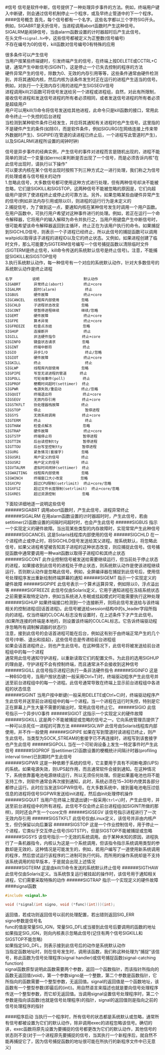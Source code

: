 #信号
信号是软件中断，信号提供了一种处理异步事件的方法。例如，终端用户键入中断键，则会通过信号机制停止一个程序，或及早终止管道中的下一个程序。          
####信号概念
首先，每个信号都有一个名字。这些名字都以三个字符SIG开头。例如，SIGABRT是夭折信号，当进程调用abort函数时产生这种信号。       
SIGALRM是闹钟信号，当由alarm函数设置的计时器超时后产生此信号。         
在头文件`<signal.h>`中，这些信号都被定义为正整数(信号编号)          
不存在编号为0的信号，kill函数对信号编号0有特殊的应用         

很多条件可以产生信号         
当用户按某些终端键时，引发终端产生的信号，在终端上按DELETE或CCTRL+C键，通常产生中断信号(SIGINT)，这是停止一个已失去控制的程序的方法             
硬件异常产生的信号，除数为0、无效的内存引用等等，这些条件通常由硬件检测到，并将其通知内核，然后内核为该条件发生时正在运行的进程产生适当的信号。例如，对执行一个无效内存引用的进程产生SIGSEGV信号           
进程调用kill(2)函数可将信号发送给另一个进程或进程组，自然，对此有所限制，接收信号进程和发送信号进程的所有者必须相同，或者发送信号进程的所有者必须是超级用户          
用户可以用kill(1)命令将信号发送给其他进程，此命令只是kill函数的接口，常用此命令终止一个失控的后台进程           
当检测到某种软件条件已经发生，并应将其通知有关进程时也产生信号。这里指的不是硬件产生的条件(如除0)，而是软件条件，例如SIGURG(在网络连接上传来带外数据时产生)、SIGPIPE(在管道的读进程已终止后，一个进程写此管道时产生)，以及SIGALRM(进程所设置的闹钟时钟)

信号是异步事件的经典实例，产生信号的事件对进程而言是随机出现的，进程不能简单的测试一个变量(如errno)来判断是否出现了一个信号，而是必须告诉内核"在此信号出现时，请执行以下操作"          
可以要求内核在某个信号出现时按照下列三种方式之一进行处理，我们称之为信号的处理或者与信号相关的动作            
1.忽略此信号，大多数信号都可使用这种方式进行处理，但有两种信号却决不能被忽略，它们是SIGKILL和SIGSTOP。这两种信号不能被忽略的原因是，它们向超级用户提供了使进程终止或停止的可靠方法。另外，如果忽略某些由硬件异常产生的信号(例如非法内存引用或除以0)，则进程的运行行为是未定义的       
2.捕捉信号，为了做到这一点，要通知内核在某种信号发生时调用一个用户函数。在用户函数中，可执行用户希望对这种事件进行的处理。例如，若正在运行一个命令解释器，它将用户的输入解释为命令并执行之，当用户用键盘产生中断信号时，很可能希望该命令解释器返回到主循环，终止正在为该用户执行的命令。如果捕捉到SIGCHLD信号，则表示一个子进程已经终止，所以此信号的捕捉函数可以调用waitpid以取得该子进程的进程ID以及它的终止状态。又例如，如果进程创建了临时文件，那么可能要为SIGTERM信号编写一个信号捕捉函数以清除临时文件(SIGTERM是终止信号，kill命令传送的系统默认信号是终止信号)。注意，不能捕捉SIGKILL和SIGSTOP信号         
3.执行系统默认动作，每一种信号有一个对应的系统默认动作，针对大多数信号的系统默认动作是终止进程           

```text
名字         说明                    默认动作
SIGABRT      异常终止(abort)         终止+core
SIGALRM      超时(alarm)             终止
SIGBUS       硬件故障                终止+core
SIGCANCEL    线程库内部使用          忽略
SIGCHLD      子进程状态改变          忽略
SIGCONT      使暂停进程继续          继续/忽略
SIGEMT       硬件故障                终止+core
SIGFPE       算术异常                终止+core
SIGFREEZE    检查点冻结              忽略
SIGHUP       连接断开                终止
SIGILL       非法硬件指令            终止+core
SIGINFO      键盘状态请求            忽略
SIGINT       终端中断符              终止
SIGIO        异步I/O                 终止/忽略
SIGIOT       硬件故障                终止+core
SIGKILL      终止                    终止
SIGLWP       线程库内部使用          忽略
SIGPIPE      写至无读进程的管道      终止
SIGPOLL      可轮询事件(poll)        终止
SIGPROF      梗概时间超时(settimer)  终止
SIGPWR       电源失败/重启动         终止/忽略
SIGQUIT      终端退出符              终止+core
SIGSEGV      无效内存引用            终止+core
SIGSTKFLT    协处理器栈故障          终止
SIGSTOP      停止                    暂停进程
SIGSYS       无效系统调用            终止+core
SIGTERM      终止                    终止
SIGTHAW      检查点解冻              忽略
SIGTRAP      硬件故障                终止+core
SIGTSTP      终端停止符              暂停进程
SIGTTIN      后台读控制tty           暂停进程
SIGTTOU      后台写至控制tty         暂停进程
SIGURG       紧急情况(套接字)        忽略
SIGUSR1      用户定义的信号          终止
SIGUSR2      用户定义的信号          终止
SIGVTALRM    虚拟时间闹钟(settimer)  终止
SIGWAITING   线程库内部使用          忽略
SIGWINCH     终端窗口大小改变        忽略
SIGXCPU      超过CPU限制(setrlimit)  终止+core/忽略
SIGXFSZ      超过文件长度限制(setrlimit)  终止+core/忽略
SIGXRES      超过资源控制            忽略
```
下面较详细地逐一说明这些信号    
######SIGABRT
调用abort函数时，产生此信号，进程异常终止        
######SIGALRM
在用alarm函数设置的计时器超时时，产生此信号，若由setitimer(2)函数设置的间隔时间超时时，也会产生此信号
######SIGBUS
指示一个实现定义的硬件故障。当出现某些类型的内存故障时，实现常常产生此种信号
######SIGCANCEL
这是Solaris线程库内部使用的信号
######SIGCHLD
在一个进程终止或停止时，将SIGCHLD信号发送给其父进程。按系统默认，将忽略此信号，如果父进程希望被告知其子进程的这种状态改变，则应捕捉此信号。信号捕捉函数中通常要调用一种wait函数以取得子进程ID和其终止状态            
######SIGCONT
此作业控制信号被发送给需要继续运行，但当前处于停止状态的进程，如果接收到此信号的进程处于停止状态，则系统默认动作是使该进程继续运行，否则默认动作是忽略此信号。例如，全屏编译器在捕捉到此信号后，使用信号处理程序发出重新绘制终端屏幕的通知
######SIGEMT
指示一个实现定义的硬件故障
######SIGPIPE
此信号表示一个算术运算异常，例如除以0，浮点溢出等
######SIGFREEZE
此信号仅由Solaris定义，它用于通知进程在冻结系统状态之前需要采取特定动作，例如当系统进入冬眠或挂起模式时可能需要执行这种处理
######SIGHUP
如果终端接口检测到一个连接断开，则将此信号发送给与该终端相关的控制进程(回话首进程)。此信号被送给session结构中的s_leader字段所指向的进程。仅当终端的CLOCAL标志没有设置时，在上述条件下才产生此信号。(如果所连接的终端是本地的，则设置该终端的COLCAL标志。它告诉终端驱动程序忽略所有调制解调器的状态行)       
注意，接到此信号的会话首进程可能在后台，例如这有别于由终端正常产生的几个信号(中断、退出和挂起)，这些信号总是传递给前台进程组           
如果会话首进程终止，则也产生此信号。在这种情况下，此信号将被发送给前台进程组中的每一个进程         
通常用此信号通知守护进程，以重新读取它们的配置文件。为此目的选用SIGHUP的理由是，守护进程不会有控制终端，而且通常决不会接收到这种信号
######SIGILL
此信号指示进程已执行一条非法硬件指令
######SIGINFO
这是一种BSD信号，当用户按状态键(一般采用Ctrl+T)时，终端驱动程序产生此信号并送至前台进程组中的每一个进程。此信号通常导致在终端上显示前台进程组中各进程的状态信息         
######SIGINT
当用户按中断键(一般采用DELETE或Ctrl+C)时，终端驱动程序产生此信号并送至前台进程组中的每一个进程。当一个进程在运行时失控，特别是它正在屏幕上产生大量不需要的输出时，常用此信号终止它。
######SIGIO
此信号指示一个异步I/O事件
######SIGIOT
这指示一个实现定义的硬件故障
######SIGKILL
这是两个不能被捕捉或忽略的信号之一。它向系统管理员提供了一种可以杀死任一进程的可靠方法
######SIGLWP
此信号由Solaris线程库内部使用，并不作一般使用
######SIGPIPE
如果在写到管道时读进程已终止，则产生此信号。当类型为SOCK_STREAM的套接字已不再连接时，进程写到该套接字也产生此信号
######SIGPOLL
当在一个可轮询设备上发生一特定事件时产生此信号
######SIGPROF
当setitimer(2)函数设置的梗概统计间隔计时器(profiling interval timer)已到期时产生此信号          
######SIGPWR
这是一种依赖于系统的信号，它主要用于具有不间断电源(UPS)的系统。如果电源失效，则UPS起作用，而且通常软件会接到通知。在这种情况下，系统依靠蓄电池电源继续运行，所以无须任何处理。但是如果蓄电池也将不能支持工作，则软件通常会再次接到通知，此时，系统必须在15~30秒内使其各部分都停止运行。此时应当发送SIGPWR信号。在大多数系统中，接到蓄电池电压过低信息的进程将信号SIGPWR发送给init进程，然后由init处理停机操作
######SIGQUIT
当用户在终端上按退出键(一般采用`Ctrl+\`)时，产生此信号，并送至前台进程组中的所有进程。此信号不仅会终止前台进程组(如SIGINT所做的那样)，同时还会产生一个core文件
######SIGSEGV
该信号指示进程进行了一次无效内存引用
######SIGSTKFLT
此信号仅由Linux定义，该信号并非由内核产生，但仍保留以向后兼容
######SIGSTOP
这是一个作业控制信号，用于停止一个进程，它类似于交互停止信号(SIGTSTP)，但是SIGSTOP不能被捕捉或忽略
######SIGSYS
该信号指示一个无效的系统调用。由于某种未知的原因，进程执行了一条机器指令，内核认为这是一个系统调用，但该指令指示系统调用类型的参数却是无效的，这种情况是可能发生的，例如，若用户编写了一道使用新系统调用的程序，然后尝试运行该程序的二进制可执行代码，而所用的操作系统却是不支持该系统调用的较早版本，于是就会出现上述情况   
######SIGTERM
这是由kill(1)命令发送的系统默认终止信号
######SIGTHAW
此信号仅由Solaris定义。当系统恢复运行被挂起的操作时，该信号用于通知相关进程，它们需要采取特殊的动作
######SIGTRAP
指示一个实现定义的硬件故障
####signal函数
```c
#include <signal.h>

void (*signal(int signo, void (*func)(int)))(int);
```
返回值，若成功则返回信号以前的处理配置，若出错则返回SIG_ERR          
signo参数是信号名            
func的值是常量SIG_IGN，常量SIG_DFL或当接到此信号后要调用的函数的地址        
如果指定SIG_IGN，则向内核表示忽略此信号(记住有两个信号SIGKILL和SIGSTOP不能忽略)        
如果指定SIG_DFL，则表示接到此信号后的动作是系统默认动作           
当指定函数地址时，则在信号发生时，调用该函数，我们称这种处理为"捕捉"该信号，称此函数为信号处理程序(signal handler)或信号捕捉函数(signal-catching function)           
signal函数原型说明此函数需要两个参数，返回一个函数指针，而该指针所指向的函数无返回值(void)，第一个参数signo是一个整数，第二个参数是函数指针，它所指向的函数需要一个整型参数，无返回值。signal的返回值是一个函数地址，该函数有一个整型参数(即最后的(int))。用自然语言来描述也就是要向信号处理程序传送一个整型参数，而它却无返回值。当调用signal设置信号处理程序时，第二个参数是指向该函数(也就是信号处理程序)的指针，signal的返回值则是指向之前的信号处理程序的指针           

####程序启动
当执行一个程序时，所有信号的状态都是系统默认或忽略，通常所有信号都被设置为它们的默认动作，除非调用exec的进程忽略该信号。确切的讲，exec函数将原先设置为要捕捉的信号都更改为它们的默认动作，其他信号的状态则不变(对于一个进程原先要捕捉的信号，当其执行一个新程序后，就自然不能再捕捉它了，因为信号捕捉函数的地址很可能在所执行的新程序文件中已无意义)            

